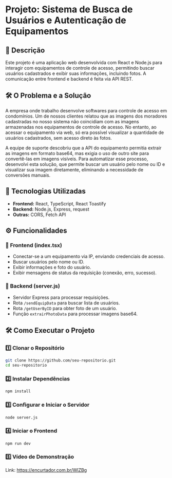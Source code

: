 # Projeto: Sistema de Busca de Usuários e Autenticação de Equipamentos

## 📌 Descrição
Este projeto é uma aplicação web desenvolvida com React e Node.js para interagir com equipamentos de controle de acesso, permitindo buscar usuários cadastrados e exibir suas informações, incluindo fotos. A comunicação entre frontend e backend é feita via API REST.

## 🛠️ O Problema e a Solução
A empresa onde trabalho desenvolve softwares para controle de acesso em condomínios. Um de nossos clientes relatou que as imagens dos moradores cadastradas no nosso sistema não coincidiam com as imagens armazenadas nos equipamentos de controle de acesso. No entanto, ao acessar o equipamento via web, só era possível visualizar a quantidade de usuários cadastrados, sem acesso direto às fotos.

A equipe de suporte descobriu que a API do equipamento permitia extrair as imagens em formato base64, mas exigia o uso de outro site para convertê-las em imagens visíveis. Para automatizar esse processo, desenvolvi esta solução, que permite buscar um usuário pelo nome ou ID e visualizar sua imagem diretamente, eliminando a necessidade de conversões manuais.

## 🚀 Tecnologias Utilizadas
- **Frontend:** React, TypeScript, React Toastify
- **Backend:** Node.js, Express, request
- **Outras:** CORS, Fetch API

## ⚙️ Funcionalidades
### 🔹 **Frontend (index.tsx)**
- Conectar-se a um equipamento via IP, enviando credenciais de acesso.
- Buscar usuários pelo nome ou ID.
- Exibir informações e foto do usuário.
- Exibir mensagens de status da requisição (conexão, erro, sucesso).

### 🔹 **Backend (server.js)**
- Servidor Express para processar requisições.
- Rota `/sendEquipData` para buscar lista de usuários.
- Rota `/getUserByID` para obter foto de um usuário.
- Função `extrairPhotoData` para processar imagens base64.

## 🛠️ Como Executar o Projeto
### **1️⃣ Clonar o Repositório**
```bash
git clone https://github.com/seu-repositorio.git
cd seu-repositorio
```

### **2️⃣ Instalar Dependências**
```bash
npm install
```

### **3️⃣ Configurar e Iniciar o Servidor**
```bash
node server.js
```

### **4️⃣ Iniciar o Frontend**
```bash
npm run dev
```

### **5️⃣ Vídeo de Demonstração**

Link: https://encurtador.com.br/WlZBg
